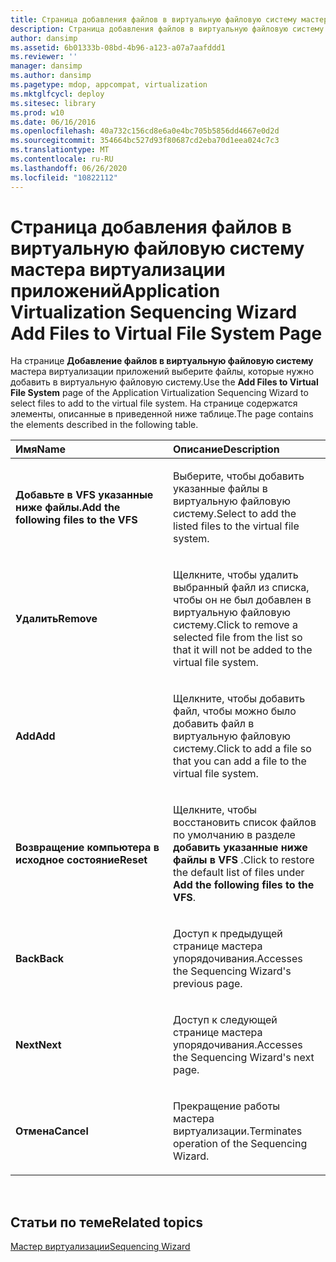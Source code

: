 ```yaml
---
title: Страница добавления файлов в виртуальную файловую систему мастера виртуализации приложений
description: Страница добавления файлов в виртуальную файловую систему мастера виртуализации приложений
author: dansimp
ms.assetid: 6b01333b-08bd-4b96-a123-a07a7aafddd1
ms.reviewer: ''
manager: dansimp
ms.author: dansimp
ms.pagetype: mdop, appcompat, virtualization
ms.mktglfcycl: deploy
ms.sitesec: library
ms.prod: w10
ms.date: 06/16/2016
ms.openlocfilehash: 40a732c156cd8e6a0e4bc705b5856dd4667e0d2d
ms.sourcegitcommit: 354664bc527d93f80687cd2eba70d1eea024c7c3
ms.translationtype: MT
ms.contentlocale: ru-RU
ms.lasthandoff: 06/26/2020
ms.locfileid: "10822112"
---
```

# <span data-ttu-id="09c4b-103">Страница добавления файлов в виртуальную файловую систему мастера виртуализации приложений</span><span class="sxs-lookup"><span data-stu-id="09c4b-103">Application Virtualization Sequencing Wizard Add Files to Virtual File System Page</span></span>


<span data-ttu-id="09c4b-104">На странице **Добавление файлов в виртуальную файловую систему** мастера виртуализации приложений выберите файлы, которые нужно добавить в виртуальную файловую систему.</span><span class="sxs-lookup"><span data-stu-id="09c4b-104">Use the **Add Files to Virtual File System** page of the Application Virtualization Sequencing Wizard to select files to add to the virtual file system.</span></span> <span data-ttu-id="09c4b-105">На странице содержатся элементы, описанные в приведенной ниже таблице.</span><span class="sxs-lookup"><span data-stu-id="09c4b-105">The page contains the elements described in the following table.</span></span>

<table>
<colgroup>
<col width="50%" />
<col width="50%" />
</colgroup>
<thead>
<tr class="header">
<th align="left"><span data-ttu-id="09c4b-106">Имя</span><span class="sxs-lookup"><span data-stu-id="09c4b-106">Name</span></span></th>
<th align="left"><span data-ttu-id="09c4b-107">Описание</span><span class="sxs-lookup"><span data-stu-id="09c4b-107">Description</span></span></th>
</tr>
</thead>
<tbody>
<tr class="odd">
<td align="left"><p><strong><span data-ttu-id="09c4b-108">Добавьте в VFS указанные ниже файлы.</span><span class="sxs-lookup"><span data-stu-id="09c4b-108">Add the following files to the VFS</span></span></strong></p></td>
<td align="left"><p><span data-ttu-id="09c4b-109">Выберите, чтобы добавить указанные файлы в виртуальную файловую систему.</span><span class="sxs-lookup"><span data-stu-id="09c4b-109">Select to add the listed files to the virtual file system.</span></span></p></td>
</tr>
<tr class="even">
<td align="left"><p><strong><span data-ttu-id="09c4b-110">Удалить</span><span class="sxs-lookup"><span data-stu-id="09c4b-110">Remove</span></span></strong></p></td>
<td align="left"><p><span data-ttu-id="09c4b-111">Щелкните, чтобы удалить выбранный файл из списка, чтобы он не был добавлен в виртуальную файловую систему.</span><span class="sxs-lookup"><span data-stu-id="09c4b-111">Click to remove a selected file from the list so that it will not be added to the virtual file system.</span></span></p></td>
</tr>
<tr class="odd">
<td align="left"><p><strong><span data-ttu-id="09c4b-112">Add</span><span class="sxs-lookup"><span data-stu-id="09c4b-112">Add</span></span></strong></p></td>
<td align="left"><p><span data-ttu-id="09c4b-113">Щелкните, чтобы добавить файл, чтобы можно было добавить файл в виртуальную файловую систему.</span><span class="sxs-lookup"><span data-stu-id="09c4b-113">Click to add a file so that you can add a file to the virtual file system.</span></span></p></td>
</tr>
<tr class="even">
<td align="left"><p><strong><span data-ttu-id="09c4b-114">Возвращение компьютера в исходное состояние</span><span class="sxs-lookup"><span data-stu-id="09c4b-114">Reset</span></span></strong></p></td>
<td align="left"><p><span data-ttu-id="09c4b-115">Щелкните, чтобы восстановить список файлов по умолчанию в разделе <strong> добавить указанные ниже файлы в VFS </strong> .</span><span class="sxs-lookup"><span data-stu-id="09c4b-115">Click to restore the default list of files under <strong>Add the following files to the VFS</strong>.</span></span></p></td>
</tr>
<tr class="odd">
<td align="left"><p><strong><span data-ttu-id="09c4b-116">Back</span><span class="sxs-lookup"><span data-stu-id="09c4b-116">Back</span></span></strong></p></td>
<td align="left"><p><span data-ttu-id="09c4b-117">Доступ к предыдущей странице мастера упорядочивания.</span><span class="sxs-lookup"><span data-stu-id="09c4b-117">Accesses the Sequencing Wizard's previous page.</span></span></p></td>
</tr>
<tr class="even">
<td align="left"><p><strong><span data-ttu-id="09c4b-118">Next</span><span class="sxs-lookup"><span data-stu-id="09c4b-118">Next</span></span></strong></p></td>
<td align="left"><p><span data-ttu-id="09c4b-119">Доступ к следующей странице мастера упорядочивания.</span><span class="sxs-lookup"><span data-stu-id="09c4b-119">Accesses the Sequencing Wizard's next page.</span></span></p></td>
</tr>
<tr class="odd">
<td align="left"><p><strong><span data-ttu-id="09c4b-120">Отмена</span><span class="sxs-lookup"><span data-stu-id="09c4b-120">Cancel</span></span></strong></p></td>
<td align="left"><p><span data-ttu-id="09c4b-121">Прекращение работы мастера виртуализации.</span><span class="sxs-lookup"><span data-stu-id="09c4b-121">Terminates operation of the Sequencing Wizard.</span></span></p></td>
</tr>
</tbody>
</table>

 

## <span data-ttu-id="09c4b-122">Статьи по теме</span><span class="sxs-lookup"><span data-stu-id="09c4b-122">Related topics</span></span>


[<span data-ttu-id="09c4b-123">Мастер виртуализации</span><span class="sxs-lookup"><span data-stu-id="09c4b-123">Sequencing Wizard</span></span>](sequencing-wizard.md)

 

 





